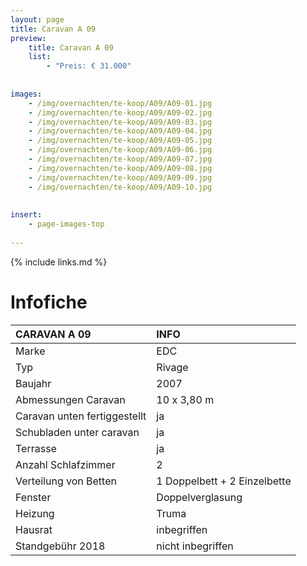 ```yaml
---
layout: page
title: Caravan A 09
preview: 
    title: Caravan A 09
    list:
        - "Preis: € 31.000"
        
        
images:
    - /img/overnachten/te-koop/A09/A09-01.jpg
    - /img/overnachten/te-koop/A09/A09-02.jpg
    - /img/overnachten/te-koop/A09/A09-03.jpg
    - /img/overnachten/te-koop/A09/A09-04.jpg
    - /img/overnachten/te-koop/A09/A09-05.jpg
    - /img/overnachten/te-koop/A09/A09-06.jpg
    - /img/overnachten/te-koop/A09/A09-07.jpg
    - /img/overnachten/te-koop/A09/A09-08.jpg
    - /img/overnachten/te-koop/A09/A09-09.jpg
    - /img/overnachten/te-koop/A09/A09-10.jpg
    
    
insert:
    - page-images-top
    
---
```


{% include links.md %}



# Infofiche 

CARAVAN A 09                | INFO        | 
:---------------------------|:------------|
Marke                       |EDC
Typ                         |Rivage
Baujahr                     |2007
Abmessungen Caravan         |10 x 3,80 m
Caravan unten fertiggestellt|ja
Schubladen unter caravan    |ja
Terrasse                    |ja
Anzahl Schlafzimmer         |2
Verteilung von Betten       |1 Doppelbett + 2 Einzelbette
Fenster                     |Doppelverglasung
Heizung                     |Truma
Hausrat                     |inbegriffen
Standgebühr 2018            |nicht inbegriffen